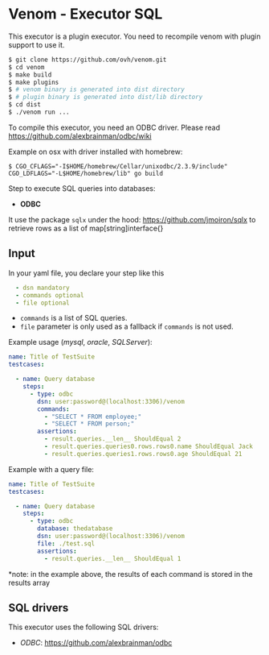 # Venom - Executor SQL

This executor is a plugin executor. You need to recompile venom with plugin support to use it.

```bash
$ git clone https://github.com/ovh/venom.git
$ cd venom
$ make build
$ make plugins
$ # venom binary is generated into dist directory
$ # plugin binary is generated into dist/lib directory
$ cd dist
$ ./venom run ... 
```

To compile this executor, you need an ODBC driver. Please read https://github.com/alexbrainman/odbc/wiki

Example on osx with driver installed with homebrew:
```
$ CGO_CFLAGS="-I$HOME/homebrew/Cellar/unixodbc/2.3.9/include" CGO_LDFLAGS="-L$HOME/homebrew/lib" go build
```

Step to execute SQL queries into databases:

* **ODBC**

It use the package `sqlx` under the hood: https://github.com/jmoiron/sqlx to retrieve rows as a list of map[string]interface{}

## Input

In your yaml file, you declare your step like this

```yaml
  - dsn mandatory
  - commands optional
  - file optional
 ```

- `commands` is a list of SQL queries.
- `file` parameter is only used as a fallback if `commands` is not used.

Example usage (_mysql_, _oracle_, _SQLServer_):

```yaml
name: Title of TestSuite
testcases:

  - name: Query database
    steps:
      - type: odbc
        dsn: user:password@(localhost:3306)/venom
        commands:
          - "SELECT * FROM employee;"
          - "SELECT * FROM person;"
        assertions:
          - result.queries.__len__ ShouldEqual 2
          - result.queries.queries0.rows.rows0.name ShouldEqual Jack
          - result.queries.queries1.rows.rows0.age ShouldEqual 21
```

Example with a query file:

```yaml
name: Title of TestSuite
testcases:

  - name: Query database
    steps:
      - type: odbc
        database: thedatabase
        dsn: user:password@(localhost:3306)/venom
        file: ./test.sql
        assertions:
          - result.queries.__len__ ShouldEqual 1
```

*note: in the example above, the results of each command is stored in the results array

## SQL drivers

This executor uses the following SQL drivers:

- _ODBC_: https://github.com/alexbrainman/odbc
